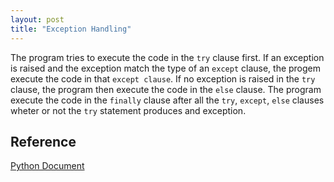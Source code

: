```yaml
---
layout: post
title: "Exception Handling"
---
```


The program tries to execute the code in the `try` clause first. If an exception is raised and the exception match the type of an `except` clause, the progem execute the code in that `except clause`. If no exception is raised in the `try` clause, the program then execute the code in the `else` clause. The program execute the code in the `finally` clause after all the `try`, `except`, `else` clauses wheter or not the `try` statement produces and exception.

## Reference

[Python Document](https://docs.python.org/3.10/tutorial/errors.html)
